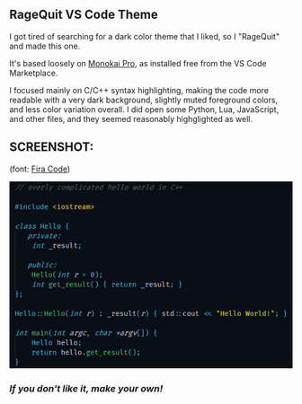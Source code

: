 ## RageQuit VS Code Theme

I got tired of searching for a dark color theme that I liked, so I "RageQuit" and made this one.

It's based loosely on [Monokai Pro](https://marketplace.visualstudio.com/items?itemName=monokai.theme-monokai-pro-vscode), as installed free from the VS Code Marketplace.

I focused mainly on C/C++ syntax highlighting, making the code more readable with a very dark background, slightly muted foreground colors, and less color variation overall.  I did open some Python, Lua, JavaScript, and other files, and they seemed reasonably highglighted as well.

## SCREENSHOT:
(font: [Fira Code](https://github.com/tonsky/FiraCode))

![](screenshot.png)

### **_If you don't like it, make your own!_**